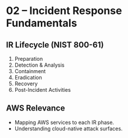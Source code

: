 # 02 – Incident Response Fundamentals

## IR Lifecycle (NIST 800-61)
1. Preparation
2. Detection & Analysis
3. Containment
4. Eradication
5. Recovery
6. Post-Incident Activities

## AWS Relevance
- Mapping AWS services to each IR phase.
- Understanding cloud-native attack surfaces.
